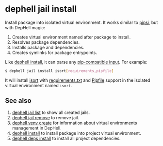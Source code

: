 # dephell jail install

Install package into isolated virtual environment. It works similar to [pipsi](https://github.com/mitsuhiko/pipsi), but with DepHell magic:

1. Creates virtual environment named after package to install.
1. Resolves package dependencies.
1. Installs package and dependencies.
1. Creates symlinks for package entrypoints.

Like [dephell install](cmd-package-install), it can parse any [pip-compatible input](https://pip.pypa.io/en/stable/reference/pip_install/#requirements-file-format). For example:

```bash
$ dephell jail install isort[requirements,pipfile]
```

It will install [isort](https://github.com/timothycrosley/isort) with [requirements.txt](https://pip.pypa.io/en/stable/user_guide/#requirements-files) and [Pipfile](https://github.com/pypa/pipfile) support in the isolated virtual environment named `isort`.

## See also

1. [dephell jail list](cmd-jail-list) to show all created jails.
1. [dephell jail remove](cmd-jail-remove) to remove jail.
1. [dephell venv create](cmd-venv-create) for information about virtual environments management in DepHell.
1. [dephell install](cmd-package-install) to install package into project virtual environment.
1. [dephell deps install](cmd-deps-install) to install all project dependencies.
